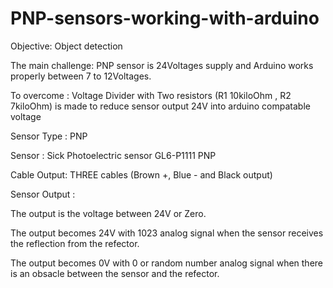 # PNP-sensors-working-with-arduino

Objective: Object detection


The main challenge:
PNP sensor is 24Voltages supply and Arduino works properly between 7 to 12Voltages. 

To overcome : 
Voltage Divider with Two resistors (R1 10kiloOhm , R2 7kiloOhm) is made to reduce sensor output 24V into arduino compatable voltage 


Sensor Type : PNP

Sensor : Sick Photoelectric sensor GL6-P1111 PNP

Cable Output: THREE cables (Brown +, Blue - and Black output)


Sensor Output : 

The output is the voltage between 24V or Zero.

The output becomes 24V with 1023 analog signal when the sensor receives the reflection from the refector. 

The output becomes 0V with 0 or random number analog signal when there is an obsacle between the sensor and the refector.
